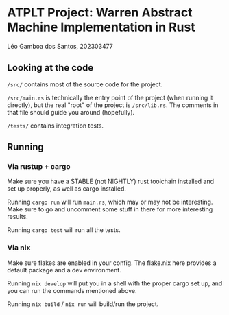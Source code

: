 # ATPLT Project: Warren Abstract Machine Implementation in Rust
Léo Gamboa dos Santos, 202303477


## Looking at the code
`/src/` contains most of the source code for the project.

`/src/main.rs` is technically the entry point of the project (when running it directly), but the real "root" of the project is `/src/lib.rs`.
The comments in that file should guide you around (hopefully).

`/tests/` contains integration tests.

## Running
### Via rustup + cargo
Make sure you have a STABLE (not NIGHTLY) rust toolchain installed and set up properly, as well as cargo installed.

Running `cargo run` will run `main.rs`, which may or may not be interesting.
Make sure to go and uncomment some stuff in there for more interesting results.

Running `cargo test` will run all the tests.

### Via nix
Make sure flakes are enabled in your config.
The flake.nix here provides a default package and a dev environment.

Running `nix develop` will put you in a shell with the proper cargo set up, and you can run the commands mentioned above.

Running `nix build` / `nix run` will build/run the project.